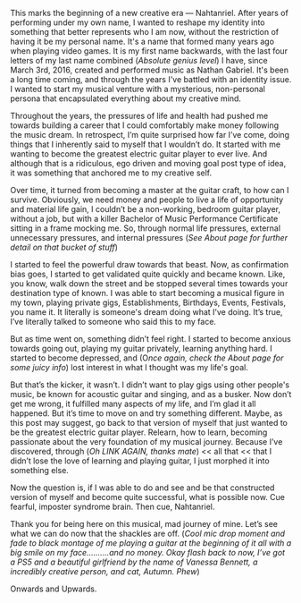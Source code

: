 This marks the beginning of a new creative era — Nahtanriel. After years of performing under my own name, I wanted to reshape my identity into something that better represents who I am now, without the restriction of having it be my personal name. It's a name that formed many years ago when playing video games. It is my first name backwards, with the last four letters of my last name combined (*Absolute genius level*) I have, since March 3rd, 2016, created and performed music as Nathan Gabriel. It's been a long time coming, and through the years I've battled with an identity issue. I wanted to start my musical venture with a mysterious, non-personal persona that encapsulated everything about my creative mind.

Throughout the years, the pressures of life and health had pushed me towards building a career that I could comfortably make money following the music dream. In retrospect, I’m quite surprised how far I’ve come, doing things that I inherently said to myself that I wouldn’t do. It started with me wanting to become the greatest electric guitar player to ever live. And although that is a ridiculous, ego driven and moving goal post type of idea, it was something that anchored me to my creative self.

Over time, it turned from becoming a master at the guitar craft, to how can I survive. Obviously, we need money and people to live a life of opportunity and material life gain, I couldn’t be a non-working, bedroom guitar player, without a job, but with a killer Bachelor of Music Performance Certificate sitting in a frame mocking me. So, through normal life pressures, external unnecessary pressures, and internal pressures (*See About page for further detail on that bucket of stuff*)

I started to feel the powerful draw towards that beast. Now, as confirmation bias goes, I started to get validated quite quickly and became known. Like, you know, walk down the street and be stopped several times towards your destination type of known. I was able to start becoming a musical figure in my town, playing private gigs, Establishments, Birthdays, Events, Festivals, you name it. It literally is someone's dream doing what I’ve doing. It’s true, I’ve literally talked to someone who said this to my face.

But as time went on, something didn’t feel right. I started to become anxious towards going out, playing my guitar privately, learning anything hard. I started to become depressed, and (O*nce again, check the About page for some juicy info*) lost interest in what I thought was my life's goal.

But that’s the kicker, it wasn’t. I didn’t want to play gigs using other people's music, be known for acoustic guitar and singing, and as a busker. Now don’t get me wrong, it fulfilled many aspects of my life, and I’m glad it all happened. But it’s time to move on and try something different. Maybe, as this post may suggest, go back to that version of myself that just wanted to be the greatest electric guitar player. Relearn, how to learn, becoming passionate about the very foundation of my musical journey. Because I’ve discovered, through (*Oh LINK AGAIN, thanks mate*) \<\< all that \<\< that I didn’t lose the love of learning and playing guitar, I just morphed it into something else.

Now the question is, if I was able to do and see and be that constructed version of myself and become quite successful, what is possible now. Cue fearful, imposter syndrome brain. Then cue, Nahtanriel.

Thank you for being here on this musical, mad journey of mine. Let’s see what we can do now that the shackles are off. (*Cool mic drop moment and fade to black montage of me playing a guitar at the beginning of it all with a big smile on my face..........and no money. Okay flash back to now, I’ve got a PS5 and a beautiful girlfriend by the name of Vanessa Bennett, a incredibly creative person, and cat, Autumn. Phew*)

Onwards and Upwards.
